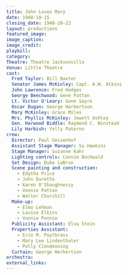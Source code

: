 ```yaml
---
title: John Loves Mary
date: 1948-10-15
closing_date: 1948-10-22
layout: productions
featured_image: 
image_caption:
image_credit:
playbill: 
category: 
Theatre: Theatre Jacksonville
Venue: Little Theatre
cast:
  Fred Taylor: Bill Baxter
  Senator James McKinley: Capt. A.W. Atkins
  John Lawrence: Fred Hodges
  George Beechwood: Gene Patton
  Lt. Victor O'Leary: Gene Sayre
  Oscar Dugan: George Herbertson
  Mary McKinley: Grace Miles
  Mrs. Phyllis McKinley: Jewett Ashley
  Gen. Harwood Biddle: Raymond C. Winstead
  Lily Harbish: Yolly Paterno
crew:
  Director: Paul Geisenhof
  Assistant Stage Manager: Su Hawkins
  Stage Manager: Suzanne Kahr
  Lighting controls: Connie Buchwald
  Set Design: Duke LeBrun
  Scene painting and construction:
    - Edythe Price
    - John Durette
    - Karen O'Shaughnessy
    - Vonnie Patton
    - Walter Churchill
  Make-up:
    - Elmo Lehman
    - Louise Elkins
    - Vonnie Ponnie
  Publicity Assistant: Elva Stein
  Properties Assistant:
    - Erin M. Poythrass
    - Mary Lee Lindenthaler
    - Polly Clendenning
  Curtain: George Herbertson
orchestra:
external_links:
---
```



